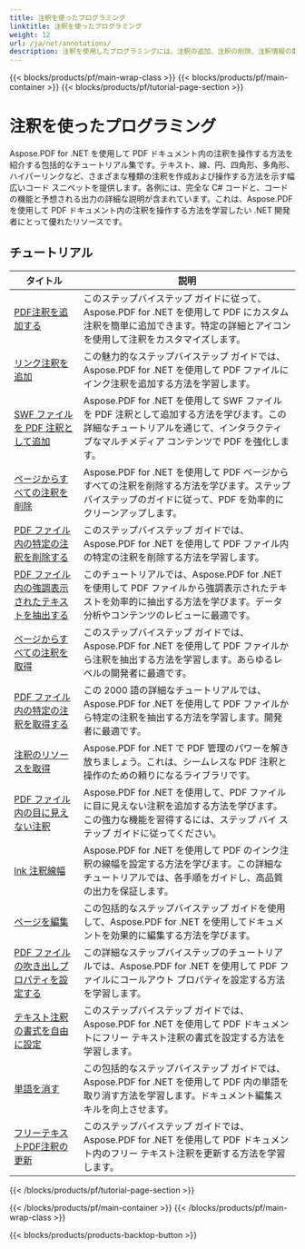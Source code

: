 ```yaml
---
title: 注釈を使ったプログラミング
linktitle: 注釈を使ったプログラミング
weight: 12
url: /ja/net/annotations/
description: 注釈を使用したプログラミングには、注釈の追加、注釈の削除、注釈情報の取得などを含む、Aspose.PDF for .NET の API チュートリアルとコード スニペットが含まれています。
---
```


{{< blocks/products/pf/main-wrap-class >}}
{{< blocks/products/pf/main-container >}}
{{< blocks/products/pf/tutorial-page-section >}}

# 注釈を使ったプログラミング

Aspose.PDF for .NET を使用して PDF ドキュメント内の注釈を操作する方法を紹介する包括的なチュートリアル集です。テキスト、線、円、四角形、多角形、ハイパーリンクなど、さまざまな種類の注釈を作成および操作する方法を示す幅広いコード スニペットを提供します。各例には、完全な C# コードと、コードの機能と予想される出力の詳細な説明が含まれています。これは、Aspose.PDF を使用して PDF ドキュメント内の注釈を操作する方法を学習したい .NET 開発者にとって優れたリソースです。

## チュートリアル
| タイトル | 説明 |
| --- | --- | 
| [PDF注釈を追加する](./addannotation/) | このステップバイステップ ガイドに従って、Aspose.PDF for .NET を使用して PDF にカスタム注釈を簡単に追加できます。特定の詳細とアイコンを使用して注釈をカスタマイズします。 |  
| [リンク注釈を追加](./addlnkannotation/) | この魅力的なステップバイステップ ガイドでは、Aspose.PDF for .NET を使用して PDF ファイルにインク注釈を追加する方法を学習します。 |  
| [SWF ファイルを PDF 注釈として追加](./addswffileasannotation/) | Aspose.PDF for .NET を使用して SWF ファイルを PDF 注釈として追加する方法を学びます。この詳細なチュートリアルを通じて、インタラクティブなマルチメディア コンテンツで PDF を強化します。 |  
| [ページからすべての注釈を削除](./deleteallannotationsfrompage/) | Aspose.PDF for .NET を使用して PDF ページからすべての注釈を削除する方法を学びます。ステップバイステップのガイドに従って、PDF を効率的にクリーンアップします。 |  
| [PDF ファイル内の特定の注釈を削除する](./deleteparticularannotation/) | このステップバイステップ ガイドでは、Aspose.PDF for .NET を使用して PDF ファイル内の特定の注釈を削除する方法を学習します。 |  
| [PDF ファイル内の強調表示されたテキストを抽出する](./extracthighlightedtext/) | このチュートリアルでは、Aspose.PDF for .NET を使用して PDF ファイルから強調表示されたテキストを効率的に抽出する方法を学びます。データ分析やコンテンツのレビューに最適です。 |  
| [ページからすべての注釈を取得](./getallannotationsfrompage/) | このステップバイステップ ガイドでは、Aspose.PDF for .NET を使用して PDF ファイルから注釈を抽出する方法を学習します。あらゆるレベルの開発者に最適です。 |  
| [PDF ファイル内の特定の注釈を取得する](./getparticularannotation/) | この 2000 語の詳細なチュートリアルでは、Aspose.PDF for .NET を使用して PDF ファイルから特定の注釈を抽出する方法を学習します。開発者に最適です。  |  
| [注釈のリソースを取得](./getresourceofannotation/) | Aspose.PDF for .NET で PDF 管理のパワーを解き放ちましょう。これは、シームレスな PDF 注釈と操作のための頼りになるライブラリです。 |  
| [PDF ファイル内の目に見えない注釈](./invisibleannotation/) | Aspose.PDF for .NET を使用して、PDF ファイルに目に見えない注釈を追加する方法を学びます。この強力な機能を習得するには、ステップ バイ ステップ ガイドに従ってください。 |  
| [lnk 注釈線幅](./lnkannotationlinewidth/) | Aspose.PDF for .NET を使用して PDF のインク注釈の線幅を設定する方法を学びます。この詳細なチュートリアルでは、各手順をガイドし、高品質の出力を保証します。 |  
| [ページを編集](./redactpage/) | この包括的なステップバイステップ ガイドを使用して、Aspose.PDF for .NET を使用してドキュメントを効果的に編集する方法を学びます。 |  
| [PDF ファイルの吹き出しプロパティを設定する](./setcalloutproperty/) | この詳細なステップバイステップのチュートリアルでは、Aspose.PDF for .NET を使用して PDF ファイルにコールアウト プロパティを設定する方法を学習します。 |  
| [テキスト注釈の書式を自由に設定](./setfreetextannotationformatting/) | このステップバイステップ ガイドでは、Aspose.PDF for .NET を使用して PDF ドキュメントにフリー テキスト注釈の書式を設定する方法を学習します。 |  
| [単語を消す](./strikeoutwords/) | この包括的なステップバイステップ ガイドでは、Aspose.PDF for .NET を使用して PDF 内の単語を取り消す方法を学習します。ドキュメント編集スキルを向上させます。 |  
| [フリーテキストPDF注釈の更新](./updatefreetextannotation/) | このステップバイステップ ガイドでは、Aspose.PDF for .NET を使用して PDF ドキュメント内のフリー テキスト注釈を更新する方法を学習します。 |  
{{< /blocks/products/pf/tutorial-page-section >}}

{{< /blocks/products/pf/main-container >}}
{{< /blocks/products/pf/main-wrap-class >}}

{{< blocks/products/products-backtop-button >}}
